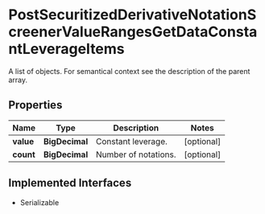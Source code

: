

# PostSecuritizedDerivativeNotationScreenerValueRangesGetDataConstantLeverageItems

A list of objects. For semantical context see the description of the parent array.

## Properties

Name | Type | Description | Notes
------------ | ------------- | ------------- | -------------
**value** | **BigDecimal** | Constant leverage. |  [optional]
**count** | **BigDecimal** | Number of notations. |  [optional]


## Implemented Interfaces

* Serializable


